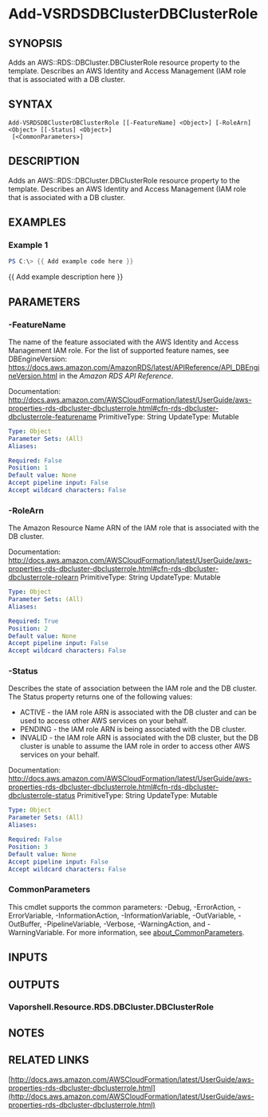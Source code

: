 # Add-VSRDSDBClusterDBClusterRole

## SYNOPSIS
Adds an AWS::RDS::DBCluster.DBClusterRole resource property to the template.
Describes an AWS Identity and Access Management (IAM role that is associated with a DB cluster.

## SYNTAX

```
Add-VSRDSDBClusterDBClusterRole [[-FeatureName] <Object>] [-RoleArn] <Object> [[-Status] <Object>]
 [<CommonParameters>]
```

## DESCRIPTION
Adds an AWS::RDS::DBCluster.DBClusterRole resource property to the template.
Describes an AWS Identity and Access Management (IAM role that is associated with a DB cluster.

## EXAMPLES

### Example 1
```powershell
PS C:\> {{ Add example code here }}
```

{{ Add example description here }}

## PARAMETERS

### -FeatureName
The name of the feature associated with the AWS Identity and Access Management IAM role.
For the list of supported feature names, see DBEngineVersion: https://docs.aws.amazon.com/AmazonRDS/latest/APIReference/API_DBEngineVersion.html in the *Amazon RDS API Reference*.

Documentation: http://docs.aws.amazon.com/AWSCloudFormation/latest/UserGuide/aws-properties-rds-dbcluster-dbclusterrole.html#cfn-rds-dbcluster-dbclusterrole-featurename
PrimitiveType: String
UpdateType: Mutable

```yaml
Type: Object
Parameter Sets: (All)
Aliases:

Required: False
Position: 1
Default value: None
Accept pipeline input: False
Accept wildcard characters: False
```

### -RoleArn
The Amazon Resource Name ARN of the IAM role that is associated with the DB cluster.

Documentation: http://docs.aws.amazon.com/AWSCloudFormation/latest/UserGuide/aws-properties-rds-dbcluster-dbclusterrole.html#cfn-rds-dbcluster-dbclusterrole-rolearn
PrimitiveType: String
UpdateType: Mutable

```yaml
Type: Object
Parameter Sets: (All)
Aliases:

Required: True
Position: 2
Default value: None
Accept pipeline input: False
Accept wildcard characters: False
```

### -Status
Describes the state of association between the IAM role and the DB cluster.
The Status property returns one of the following values:
+  ACTIVE - the IAM role ARN is associated with the DB cluster and can be used to access other AWS services on your behalf.
+  PENDING - the IAM role ARN is being associated with the DB cluster.
+  INVALID - the IAM role ARN is associated with the DB cluster, but the DB cluster is unable to assume the IAM role in order to access other AWS services on your behalf.

Documentation: http://docs.aws.amazon.com/AWSCloudFormation/latest/UserGuide/aws-properties-rds-dbcluster-dbclusterrole.html#cfn-rds-dbcluster-dbclusterrole-status
PrimitiveType: String
UpdateType: Mutable

```yaml
Type: Object
Parameter Sets: (All)
Aliases:

Required: False
Position: 3
Default value: None
Accept pipeline input: False
Accept wildcard characters: False
```

### CommonParameters
This cmdlet supports the common parameters: -Debug, -ErrorAction, -ErrorVariable, -InformationAction, -InformationVariable, -OutVariable, -OutBuffer, -PipelineVariable, -Verbose, -WarningAction, and -WarningVariable. For more information, see [about_CommonParameters](http://go.microsoft.com/fwlink/?LinkID=113216).

## INPUTS

## OUTPUTS

### Vaporshell.Resource.RDS.DBCluster.DBClusterRole
## NOTES

## RELATED LINKS

[http://docs.aws.amazon.com/AWSCloudFormation/latest/UserGuide/aws-properties-rds-dbcluster-dbclusterrole.html](http://docs.aws.amazon.com/AWSCloudFormation/latest/UserGuide/aws-properties-rds-dbcluster-dbclusterrole.html)

